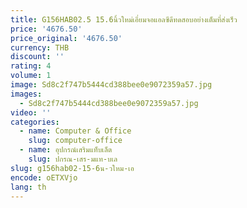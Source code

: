 ```yaml
---
title: G156HAB02.5 15.6นิ้วใหม่เอี่ยมจอแอลซีดีทดสอบอย่างเต็มที่ส่งเร็ว
price: '4676.50'
price_original: '4676.50'
currency: THB
discount: ''
rating: 4
volume: 1
image: Sd8c2f747b5444cd388bee0e9072359a57.jpg
images:
  - Sd8c2f747b5444cd388bee0e9072359a57.jpg
video: ''
categories:
  - name: Computer & Office
    slug: computer-office
  - name: อุปกรณ์เสริมแท็บเล็ต
    slug: ปกรณ-เสร-มแท-บเล
slug: g156hab02-15-6น-วใหม-เอ
encode: oETXVjo
lang: th
---
```

  